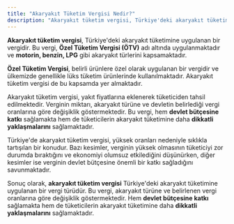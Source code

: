 ```yaml
---
title: "Akaryakıt Tüketim Vergisi Nedir?"
description: "Akaryakıt tüketim vergisi, Türkiye'deki akaryakıt tüketimine uygulanan bir vergidir"
---
```


**Akaryakıt tüketim vergisi**, Türkiye'deki akaryakıt tüketimine uygulanan bir vergidir. Bu vergi, **Özel Tüketim Vergisi (ÖTV)** adı altında uygulanmaktadır ve **motorin, benzin, LPG** gibi akaryakıt türlerini kapsamaktadır.

**Özel Tüketim Vergisi**, belirli ürünlere özel olarak uygulanan bir vergidir ve ülkemizde genellikle lüks tüketim ürünlerinde kullanılmaktadır. Akaryakıt tüketim vergisi de bu kapsamda yer almaktadır.

Akaryakıt tüketim vergisi, yakıt fiyatlarına eklenerek tüketiciden tahsil edilmektedir. Verginin miktarı, akaryakıt türüne ve devletin belirlediği vergi oranlarına göre değişiklik göstermektedir. Bu vergi, hem **devlet bütçesine katkı** sağlamakta hem de tüketicilerin akaryakıt tüketimine daha **dikkatli yaklaşmalarını** sağlamaktadır.

Türkiye'de akaryakıt tüketim vergisi, yüksek oranları nedeniyle sıklıkla tartışılan bir konudur. Bazı kesimler, verginin yüksek olmasının tüketiciyi zor durumda bıraktığını ve ekonomiyi olumsuz etkilediğini düşünürken, diğer kesimler ise verginin devlet bütçesine önemli bir katkı sağladığını savunmaktadır.

Sonuç olarak, **akaryakıt tüketim vergisi** Türkiye'deki akaryakıt tüketimine uygulanan bir vergi türüdür. Bu vergi, akaryakıt türüne ve belirlenen vergi oranlarına göre değişiklik göstermektedir. Hem **devlet bütçesine katkı** sağlamakta hem de tüketicilerin akaryakıt tüketimine daha **dikkatli yaklaşmalarını** sağlamaktadır.
